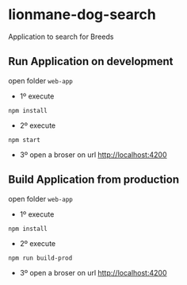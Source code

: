 # lionmane-dog-search
Application to search for Breeds

## Run Application on development
open folder `web-app`
- 1º execute 
```
npm install
```
- 2º execute 
```
npm start
```
- 3º open a broser on url [http://localhost:4200](http://localhost:4200)

## Build Application from production
open folder `web-app`
- 1º execute 
```
npm install
```
- 2º execute 
```
npm run build-prod
```
- 3º open a broser on url [http://localhost:4200](http://localhost:4200)
